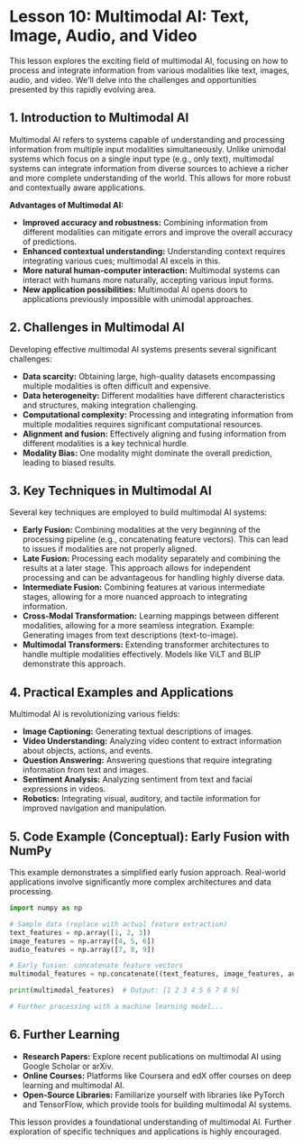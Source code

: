 # Lesson 10: Multimodal AI: Text, Image, Audio, and Video

This lesson explores the exciting field of multimodal AI, focusing on how to process and integrate information from various modalities like text, images, audio, and video.  We'll delve into the challenges and opportunities presented by this rapidly evolving area.


## 1. Introduction to Multimodal AI

Multimodal AI refers to systems capable of understanding and processing information from multiple input modalities simultaneously.  Unlike unimodal systems which focus on a single input type (e.g., only text), multimodal systems can integrate information from diverse sources to achieve a richer and more complete understanding of the world. This allows for more robust and contextually aware applications.

**Advantages of Multimodal AI:**

* **Improved accuracy and robustness:** Combining information from different modalities can mitigate errors and improve the overall accuracy of predictions.
* **Enhanced contextual understanding:**  Understanding context requires integrating various cues; multimodal AI excels in this.
* **More natural human-computer interaction:** Multimodal systems can interact with humans more naturally, accepting various input forms.
* **New application possibilities:** Multimodal AI opens doors to applications previously impossible with unimodal approaches.


## 2. Challenges in Multimodal AI

Developing effective multimodal AI systems presents several significant challenges:

* **Data scarcity:** Obtaining large, high-quality datasets encompassing multiple modalities is often difficult and expensive.
* **Data heterogeneity:**  Different modalities have different characteristics and structures, making integration challenging.
* **Computational complexity:** Processing and integrating information from multiple modalities requires significant computational resources.
* **Alignment and fusion:**  Effectively aligning and fusing information from different modalities is a key technical hurdle.
* **Modality Bias:** One modality might dominate the overall prediction, leading to biased results.


## 3. Key Techniques in Multimodal AI

Several key techniques are employed to build multimodal AI systems:

* **Early Fusion:** Combining modalities at the very beginning of the processing pipeline (e.g., concatenating feature vectors).  This can lead to issues if modalities are not properly aligned.
* **Late Fusion:** Processing each modality separately and combining the results at a later stage. This approach allows for independent processing and can be advantageous for handling highly diverse data.
* **Intermediate Fusion:** Combining features at various intermediate stages, allowing for a more nuanced approach to integrating information.
* **Cross-Modal Transformation:** Learning mappings between different modalities, allowing for a more seamless integration. Example: Generating images from text descriptions (text-to-image).
* **Multimodal Transformers:**  Extending transformer architectures to handle multiple modalities effectively.  Models like ViLT and BLIP demonstrate this approach.


## 4.  Practical Examples and Applications

Multimodal AI is revolutionizing various fields:

* **Image Captioning:** Generating textual descriptions of images.
* **Video Understanding:** Analyzing video content to extract information about objects, actions, and events.
* **Question Answering:** Answering questions that require integrating information from text and images.
* **Sentiment Analysis:** Analyzing sentiment from text and facial expressions in videos.
* **Robotics:** Integrating visual, auditory, and tactile information for improved navigation and manipulation.


## 5. Code Example (Conceptual): Early Fusion with NumPy

This example demonstrates a simplified early fusion approach.  Real-world applications involve significantly more complex architectures and data processing.

```python
import numpy as np

# Sample data (replace with actual feature extraction)
text_features = np.array([1, 2, 3])
image_features = np.array([4, 5, 6])
audio_features = np.array([7, 8, 9])

# Early fusion: concatenate feature vectors
multimodal_features = np.concatenate((text_features, image_features, audio_features))

print(multimodal_features)  # Output: [1 2 3 4 5 6 7 8 9]

# Further processing with a machine learning model...
```

## 6.  Further Learning

* **Research Papers:** Explore recent publications on multimodal AI using Google Scholar or arXiv.
* **Online Courses:**  Platforms like Coursera and edX offer courses on deep learning and multimodal AI.
* **Open-Source Libraries:**  Familiarize yourself with libraries like PyTorch and TensorFlow, which provide tools for building multimodal AI systems.


This lesson provides a foundational understanding of multimodal AI.  Further exploration of specific techniques and applications is highly encouraged.

